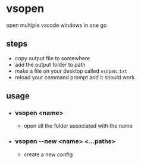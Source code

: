 # vsopen
open multiple vscode windows in one go
## steps
 - copy output file to somewhere
 - add the output folder to path
 - make a file on your desktop called `vsopen.txt`
 - reload your command prompt and it should work

## usage
 - ### vsopen \<name>
   - open all the folder associated with the name
 - ### vsopen --new \<name> <...paths>
   - create a new config